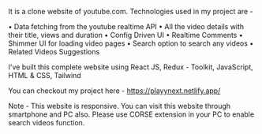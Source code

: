 It is a clone website of youtube.com. Technologies used in my project are -

• Data fetching from the youtube realtime API • All the video details with their title, views and duration • Config Driven UI • Realtime Comments • Shimmer UI for loading video pages • Search option to search any videos • Related Videos Suggestions

I've built this complete website using React JS, Redux - Toolkit, JavaScript, HTML & CSS, Tailwind

You can checkout my project here - https://playynext.netlify.app/

Note - This website is responsive. You can visit this website through smartphone and PC also. Please use CORSE extension in your PC to enable search videos function.
